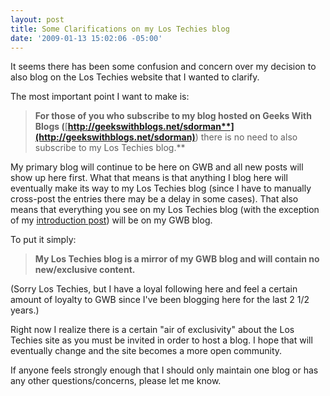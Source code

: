 ```yaml
---
layout: post
title: Some Clarifications on my Los Techies blog
date: '2009-01-13 15:02:06 -05:00'
---
```


It seems there has been some confusion and concern over my decision to also blog on the Los Techies website that I wanted to clarify. 

The most important point I want to make is:

> **For those of you who subscribe to my blog hosted on Geeks With Blogs (**[**http://geekswithblogs.net/sdorman**](http://geekswithblogs.net/sdorman)**) there is no need to also subscribe to my Los Techies blog.**

My primary blog will continue to be here on GWB and all new posts will show up here first. What that means is that anything I blog here will eventually make its way to my Los Techies blog (since I have to manually cross-post the entries there may be a delay in some cases). That also means that everything you see on my Los Techies blog (with the exception of my [introduction post](http://www.lostechies.com/blogs/sdorman/archive/2009/01/10/introductions.aspx)) will be on my GWB blog.

To put it simply:

> **My Los Techies blog is a mirror of my GWB blog and will contain no new/exclusive content.**

(Sorry Los Techies, but I have a loyal following here and feel a certain amount of loyalty to GWB since I've been blogging here for the last 2 1/2 years.)

Right now I realize there is a certain "air of exclusivity" about the Los Techies site as you must be invited in order to host a blog. I hope that will eventually change and the site becomes a more open community.

If anyone feels strongly enough that I should only maintain one blog or has any other questions/concerns, please let me know.
